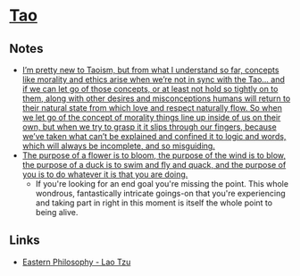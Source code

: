 # [Tao](https://en.wikipedia.org/wiki/Tao)

## Notes

- [I’m pretty new to Taoism, but from what I understand so far, concepts like morality and ethics arise when we’re not in sync with the Tao... and if we can let go of those concepts, or at least not hold so tightly on to them, along with other desires and misconceptions humans will return to their natural state from which love and respect naturally flow. So when we let go of the concept of morality things line up inside of us on their own, but when we try to grasp it it slips through our fingers, because we’ve taken what can’t be explained and confined it to logic and words, which will always be incomplete, and so misguiding.](https://www.reddit.com/r/taoism/comments/9rgqka/what_is_the_daoist_conceptionunderstanding_of/)
- [The purpose of a flower is to bloom, the purpose of the wind is to blow, the purpose of a duck is to swim and fly and quack, and the purpose of you is to do whatever it is that you are doing.](https://www.reddit.com/r/taoism/comments/9qnmt2/what_is_the_point_of_being_here_of_being_alive/)
  - If you're looking for an end goal you're missing the point. This whole wondrous, fantastically intricate goings-on that you're experiencing and taking part in right in this moment is itself the whole point to being alive.

## Links

- [Eastern Philosophy - Lao Tzu](https://www.youtube.com/watch?v=dFb7Hxva5rg)